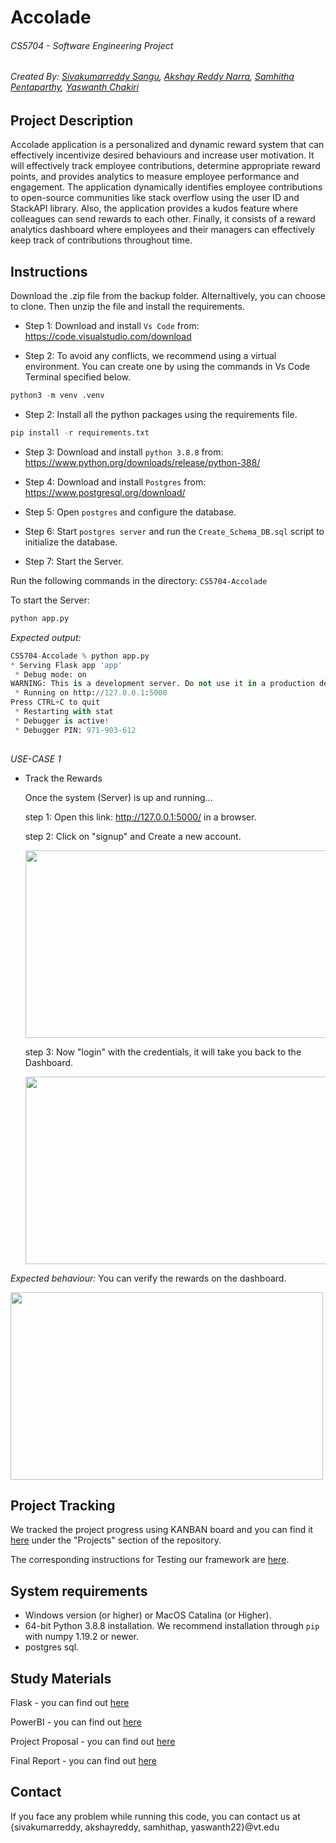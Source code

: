 # Accolade

###### CS5704 - Software Engineering Project

###### Created By: [Sivakumarreddy Sangu][link-reference_1], [Akshay Reddy Narra][link-reference_2], [Samhitha Pentaparthy][link-reference_3], [Yaswanth Chakiri][link-reference_4]


## Project Description

Accolade application is a personalized and dynamic reward system that can effectively incentivize desired behaviours and increase user motivation. It will effectively track employee contributions, determine appropriate reward points, and provides analytics to measure employee performance and engagement. The application dynamically identifies employee contributions to open-source communities like stack overflow using the user ID and StackAPI library. Also, the application provides a kudos feature where colleagues can send rewards to each other. Finally, it consists of a reward analytics dashboard where employees and their managers can effectively keep track of contributions throughout time.

## Instructions

Download the .zip file from the backup folder. Alternaltively, you can choose to clone. Then unzip the file and install the requirements.

- Step 1: Download and install `Vs Code` from: https://code.visualstudio.com/download

- Step 2: To avoid any conflicts, we recommend using a virtual environment. You can create one by using the commands in Vs Code Terminal specified below.

```python 
python3 -m venv .venv
```

- Step 2: Install all the python packages using the requirements file.
```python
pip install -r requirements.txt
```

- Step 3: Download and install `python 3.8.8` from: https://www.python.org/downloads/release/python-388/

- Step 4: Download and install `Postgres` from: https://www.postgresql.org/download/

- Step 5: Open `postgres` and configure the database.

- Step 6: Start `postgres server` and run the `Create_Schema_DB.sql` script to initialize the database.

- Step 7: Start the Server.

Run the following commands in the directory: `CS5704-Accolade`

To start the Server:

``` python
python app.py
```

*Expected output:*

``` python
CS5704-Accolade % python app.py
* Serving Flask app 'app'
 * Debug mode: on
WARNING: This is a development server. Do not use it in a production deployment. Use a production WSGI server instead.
 * Running on http://127.0.0.1:5000
Press CTRL+C to quit
 * Restarting with stat
 * Debugger is active!
 * Debugger PIN: 971-903-612
 
```
*USE-CASE 1*
- Track the Rewards

  Once the system (Server) is up and running...

  step 1: Open this link: http://127.0.0.1:5000/ in a browser.

  step 2: Click on "signup" and Create a new account.
  
  <img src="https://github.com/sivakumarreddy07/Accolade/blob/main/images/upload_register.png" width="500" height="300">
  
  step 3: Now "login" with the credentials, it will take you back to the Dashboard.

  <img src="https://github.com/sivakumarreddy07/Accolade/blob/main/images/upload_login.png" width="500" height="300">

*Expected behaviour:* You can verify the rewards on the dashboard.

<img src="https://github.com/sivakumarreddy07/Accolade/blob/main/images/upload_dashboard.png" width="500" height="300">

## Project Tracking

We tracked the project progress using KANBAN board and you can find it [here](https://github.com/users/sivakumarreddy07/projects/3) under the "Projects" section of the repository.

The corresponding instructions for Testing our framework are [here][link_reference_8].

## System requirements

* Windows version  (or higher) or MacOS Catalina (or Higher).
* 64-bit Python 3.8.8 installation. We recommend installation through `pip` with numpy 1.19.2 or newer.
* postgres sql. 

## Study Materials

Flask - you can find out [here][link_reference_5]

PowerBI - you can find out [here][link_reference_9]

Project Proposal - you can find out [here][link_reference_6]

Final Report - you can find out [here](link_reference_7)

## Contact

If you face any problem while running this code, you can contact us at {sivakumarreddy, akshayreddy, samhithap, yaswanth22}@vt.edu

[link-reference_1]: https://github.com/sivakumarreddy07
[link-reference_2]: https://github.com/Akshay-06
[link-reference_3]: https://github.com/samhithapentaparthy
[link-reference_4]: https://github.com/yaswanth1316
[link_reference_5]: https://flask.palletsprojects.com/en/2.1.x/
[link_reference_6]: https://github.com/sivakumarreddy07/Accolade/blob/main/Accolade_Proposal.pdf
[link_reference_7]: https://github.com/sivakumarreddy07/Accolade/blob/main/Docs/Accolade_Report.pdf
[link_reference_8]: https://github.com/sivakumarreddy07/Accolade/tree/main/application/tests
[link_reference_9]: https://powerbi.microsoft.com/en-us/learning/
